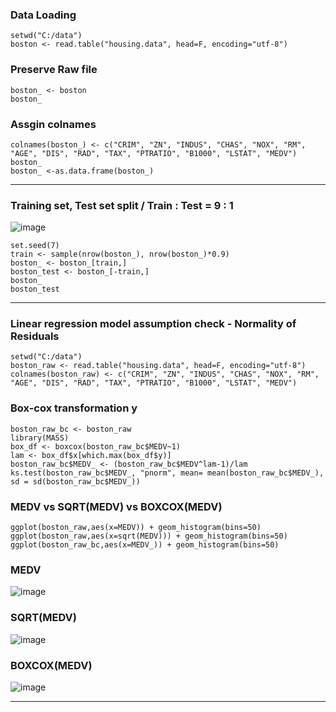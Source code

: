 ### Data Loading

    setwd("C:/data")
    boston <- read.table("housing.data", head=F, encoding="utf-8")
    
### Preserve Raw file
    
    boston_ <- boston
    boston_
    
### Assgin colnames
   
    colnames(boston_) <- c("CRIM", "ZN", "INDUS", "CHAS", "NOX", "RM", "AGE", "DIS", "RAD", "TAX", "PTRATIO", "B1000", "LSTAT", "MEDV")
    boston_
    boston_ <-as.data.frame(boston_)

---

### Training set, Test set split / Train : Test = 9 : 1 
![image](https://user-images.githubusercontent.com/74387174/100453149-d39be300-30fd-11eb-959c-9a9ce7aec9eb.png)

    set.seed(7)
    train <- sample(nrow(boston_), nrow(boston_)*0.9) 
    boston_ <- boston_[train,] 
    boston_test <- boston_[-train,]
    boston_
    boston_test
    
---
### Linear regression model assumption check - Normality of Residuals 

    setwd("C:/data")
    boston_raw <- read.table("housing.data", head=F, encoding="utf-8")
    colnames(boston_raw) <- c("CRIM", "ZN", "INDUS", "CHAS", "NOX", "RM", "AGE", "DIS", "RAD", "TAX", "PTRATIO", "B1000", "LSTAT", "MEDV")


### Box-cox transformation y

    boston_raw_bc <- boston_raw
    library(MASS)
    box_df <- boxcox(boston_raw_bc$MEDV~1)
    lam <- box_df$x[which.max(box_df$y)]
    boston_raw_bc$MEDV_ <- (boston_raw_bc$MEDV^lam-1)/lam
    ks.test(boston_raw_bc$MEDV_, "pnorm", mean= mean(boston_raw_bc$MEDV_), sd = sd(boston_raw_bc$MEDV_))
    
### MEDV vs SQRT(MEDV) vs BOXCOX(MEDV)

    ggplot(boston_raw,aes(x=MEDV)) + geom_histogram(bins=50)
    ggplot(boston_raw,aes(x=sqrt(MEDV))) + geom_histogram(bins=50)
    ggplot(boston_raw_bc,aes(x=MEDV_)) + geom_histogram(bins=50)
### MEDV
![image](https://user-images.githubusercontent.com/74387174/100452718-098c9780-30fd-11eb-9e5b-0664c3a94b2f.png) 

### SQRT(MEDV)
![image](https://user-images.githubusercontent.com/74387174/100452758-1a3d0d80-30fd-11eb-8258-3f1d91524d89.png) 

### BOXCOX(MEDV)
![image](https://user-images.githubusercontent.com/74387174/100452770-232ddf00-30fd-11eb-87bd-feb1d898f2af.png)

---

